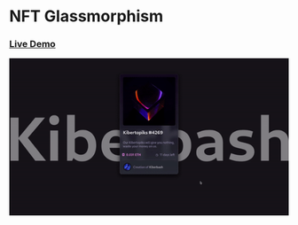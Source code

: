 # NFT Glassmorphism

### <a href="https://codepen.io/oguzhanuyanik-sr/full/YzvRgxP">Live Demo</a>

<img alt="NFT Glassmorphism" src="https://raw.githubusercontent.com/oguzhanuyanik-sr/nft-glassmorphism/master/screenshot.gif" />

